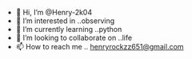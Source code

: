 - 👋 Hi, I’m @Henry-2k04
- 👀 I’m interested in ..observing
- 🌱 I’m currently learning ..python
- 💞️ I’m looking to collaborate on ..life
- 📫 How to reach me .. henryrockzz651@gmail.com

<!---
Henry-2k04/Henry-2k04 is a ✨ special ✨ repository because its `README.md` (this file) appears on your GitHub profile.
You can click the Preview link to take a look at your changes.
--->
